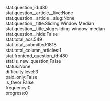 stat.question_id:480  
stat.question__article__live:None  
stat.question__article__slug:None  
stat.question__title:Sliding Window Median  
stat.question__title_slug:sliding-window-median  
stat.question__hide:False  
stat.total_acs:549  
stat.total_submitted:1818  
stat.total_column_articles:1  
stat.frontend_question_id:480  
stat.is_new_question:False  
status:None  
difficulty.level:3  
paid_only:False  
is_favor:False  
frequency:0  
progress:0  
